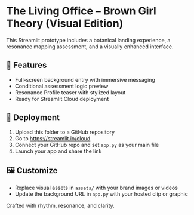 # The Living Office – Brown Girl Theory (Visual Edition)

This Streamlit prototype includes a botanical landing experience, a resonance mapping assessment, and a visually enhanced interface.

## 🌿 Features
- Full-screen background entry with immersive messaging
- Conditional assessment logic preview
- Resonance Profile teaser with stylized layout
- Ready for Streamlit Cloud deployment

## 🚀 Deployment
1. Upload this folder to a GitHub repository
2. Go to https://streamlit.io/cloud
3. Connect your GitHub repo and set `app.py` as your main file
4. Launch your app and share the link

## 🖼️ Customize
- Replace visual assets in `assets/` with your brand images or videos
- Update the background URL in `app.py` with your hosted clip or graphic

Crafted with rhythm, resonance, and clarity.
